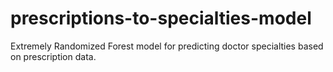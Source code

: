 # prescriptions-to-specialties-model
Extremely Randomized Forest model for predicting doctor specialties based on prescription data.
